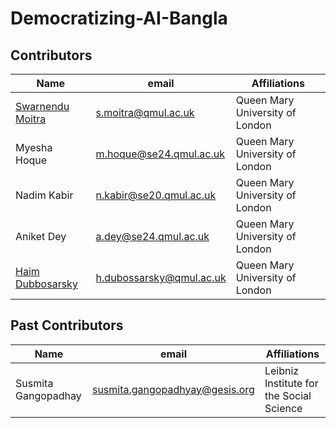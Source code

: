 # Democratizing-AI-Bangla

## Contributors

| Name | email | Affiliations
| ------ | ------ | ------ |
| [Swarnendu Moitra](https://swarmoi.github.io/) | s.moitra@qmul.ac.uk | Queen Mary University of London
| Myesha Hoque | m.hoque@se24.qmul.ac.uk | Queen Mary University of London
| Nadim Kabir | n.kabir@se20.qmul.ac.uk| Queen Mary University of London
| Aniket Dey | a.dey@se24.qmul.ac.uk | Queen Mary University of London
| [Haim Dubbosarsky](https://www.turing.ac.uk/people/turing-fellows/haim-dubossarsky) | h.dubossarsky@qmul.ac.uk | Queen Mary University of London

## Past Contributors

| Name | email | Affiliations
| ------ | ------ | ------ |
| Susmita Gangopadhay | susmita.gangopadhyay@gesis.org | Leibniz Institute for the Social Science